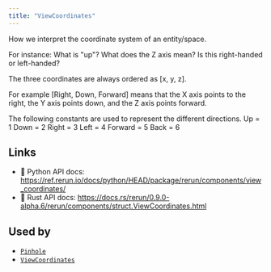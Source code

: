 ```yaml
---
title: "ViewCoordinates"
---
```


How we interpret the coordinate system of an entity/space.

For instance: What is "up"? What does the Z axis mean? Is this right-handed or left-handed?

The three coordinates are always ordered as [x, y, z].

For example [Right, Down, Forward] means that the X axis points to the right, the Y axis points
down, and the Z axis points forward.

The following constants are used to represent the different directions.
 Up = 1
 Down = 2
 Right = 3
 Left = 4
 Forward = 5
 Back = 6


## Links
 * 🐍 Python API docs: https://ref.rerun.io/docs/python/HEAD/package/rerun/components/view_coordinates/
 * 🦀 Rust API docs: https://docs.rs/rerun/0.9.0-alpha.6/rerun/components/struct.ViewCoordinates.html


## Used by

* [`Pinhole`](../archetypes/pinhole.md)
* [`ViewCoordinates`](../archetypes/view_coordinates.md)
